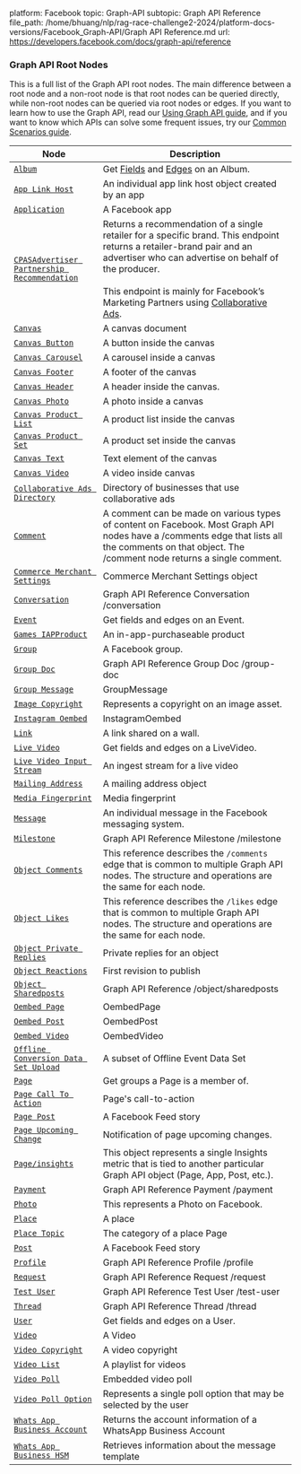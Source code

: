 platform: Facebook
topic: Graph-API
subtopic: Graph API Reference
file_path: /home/bhuang/nlp/rag-race-challenge2-2024/platform-docs-versions/Facebook_Graph-API/Graph API Reference.md
url: https://developers.facebook.com/docs/graph-api/reference


### Graph API Root Nodes

This is a full list of the Graph API root nodes. The main difference between a root node and a non-root node is that root nodes can be queried directly, while non-root nodes can be queried via root nodes or edges. If you want to learn how to use the Graph API, read our [Using Graph API guide](https://developers.facebook.com/docs/graph-api/using-graph-api/), and if you want to know which APIs can solve some frequent issues, try our [Common Scenarios guide](https://developers.facebook.com/docs/graph-api/common-scenarios/).

| Node | Description |
| --- | --- |
| [`Album`](https://developers.facebook.com/docs/graph-api/reference/album) | Get [Fields](#fields) and [Edges](#edges) on an Album. |
| [`App Link Host`](https://developers.facebook.com/docs/graph-api/reference/app-link-host) | An individual app link host object created by an app |
| [`Application`](https://developers.facebook.com/docs/graph-api/reference/application) | A Facebook app |
| [`CPASAdvertiser Partnership Recommendation`](https://developers.facebook.com/docs/graph-api/reference/cpas-advertiser-partnership-recommendation) | Returns a recommendation of a single retailer for a specific brand. This endpoint returns a retailer-brand pair and an advertiser who can advertise on behalf of the producer.<br><br>This endpoint is mainly for Facebook’s Marketing Partners using [Collaborative Ads](https://developers.facebook.com/docs/marketing-api/collaborative-ads). |
| [`Canvas`](https://developers.facebook.com/docs/graph-api/reference/canvas) | A canvas document |
| [`Canvas Button`](https://developers.facebook.com/docs/graph-api/reference/canvas-button) | A button inside the canvas |
| [`Canvas Carousel`](https://developers.facebook.com/docs/graph-api/reference/canvas-carousel) | A carousel inside a canvas |
| [`Canvas Footer`](https://developers.facebook.com/docs/graph-api/reference/canvas-footer) | A footer of the canvas |
| [`Canvas Header`](https://developers.facebook.com/docs/graph-api/reference/canvas-header) | A header inside the canvas. |
| [`Canvas Photo`](https://developers.facebook.com/docs/graph-api/reference/canvas-photo) | A photo inside a canvas |
| [`Canvas Product List`](https://developers.facebook.com/docs/graph-api/reference/canvas-product-list) | A product list inside the canvas |
| [`Canvas Product Set`](https://developers.facebook.com/docs/graph-api/reference/canvas-product-set) | A product set inside the canvas |
| [`Canvas Text`](https://developers.facebook.com/docs/graph-api/reference/canvas-text) | Text element of the canvas |
| [`Canvas Video`](https://developers.facebook.com/docs/graph-api/reference/canvas-video) | A video inside canvas |
| [`Collaborative Ads Directory`](https://developers.facebook.com/docs/graph-api/reference/collaborative-ads-directory) | Directory of businesses that use collaborative ads |
| [`Comment`](https://developers.facebook.com/docs/graph-api/reference/comment) | A comment can be made on various types of content on Facebook. Most Graph API nodes have a /comments edge that lists all the comments on that object. The /comment node returns a single comment. |
| [`Commerce Merchant Settings`](https://developers.facebook.com/docs/graph-api/reference/commerce-merchant-settings) | Commerce Merchant Settings object |
| [`Conversation`](https://developers.facebook.com/docs/graph-api/reference/conversation) | Graph API Reference Conversation /conversation |
| [`Event`](https://developers.facebook.com/docs/graph-api/reference/event) | Get fields and edges on an Event. |
| [`Games IAPProduct`](https://developers.facebook.com/docs/graph-api/reference/games-iap-product) | An in-app-purchaseable product |
| [`Group`](https://developers.facebook.com/docs/graph-api/reference/group) | A Facebook group. |
| [`Group Doc`](https://developers.facebook.com/docs/graph-api/reference/groupdoc) | Graph API Reference Group Doc /group-doc |
| [`Group Message`](https://developers.facebook.com/docs/graph-api/reference/group-message) | GroupMessage |
| [`Image Copyright`](https://developers.facebook.com/docs/graph-api/reference/image-copyright) | Represents a copyright on an image asset. |
| [`Instagram Oembed`](https://developers.facebook.com/docs/graph-api/reference/instagram-oembed) | InstagramOembed |
| [`Link`](https://developers.facebook.com/docs/graph-api/reference/link) | A link shared on a wall. |
| [`Live Video`](https://developers.facebook.com/docs/graph-api/reference/live-video) | Get fields and edges on a LiveVideo. |
| [`Live Video Input Stream`](https://developers.facebook.com/docs/graph-api/reference/live-video-input-stream) | An ingest stream for a live video |
| [`Mailing Address`](https://developers.facebook.com/docs/graph-api/reference/mailing-address) | A mailing address object |
| [`Media Fingerprint`](https://developers.facebook.com/docs/graph-api/reference/media-fingerprint) | Media fingerprint |
| [`Message`](https://developers.facebook.com/docs/graph-api/reference/message) | An individual message in the Facebook messaging system. |
| [`Milestone`](https://developers.facebook.com/docs/graph-api/reference/milestone) | Graph API Reference Milestone /milestone |
| [`Object Comments`](https://developers.facebook.com/docs/graph-api/reference/object/comments) | This reference describes the `/comments` edge that is common to multiple Graph API nodes. The structure and operations are the same for each node. |
| [`Object Likes`](https://developers.facebook.com/docs/graph-api/reference/object/likes) | This reference describes the `/likes` edge that is common to multiple Graph API nodes. The structure and operations are the same for each node. |
| [`Object Private Replies`](https://developers.facebook.com/docs/graph-api/reference/object/private_replies) | Private replies for an object |
| [`Object Reactions`](https://developers.facebook.com/docs/graph-api/reference/object/reactions) | First revision to publish |
| [`Object Sharedposts`](https://developers.facebook.com/docs/graph-api/reference/object/sharedposts) | Graph API Reference /object/sharedposts |
| [`Oembed Page`](https://developers.facebook.com/docs/graph-api/reference/oembed-page) | OembedPage |
| [`Oembed Post`](https://developers.facebook.com/docs/graph-api/reference/oembed-post) | OembedPost |
| [`Oembed Video`](https://developers.facebook.com/docs/graph-api/reference/oembed-video) | OembedVideo |
| [`Offline Conversion Data Set Upload`](https://developers.facebook.com/docs/graph-api/reference/offline-conversion-data-set-upload) | A subset of Offline Event Data Set |
| [`Page`](https://developers.facebook.com/docs/graph-api/reference/page) | Get groups a Page is a member of. |
| [`Page Call To Action`](https://developers.facebook.com/docs/graph-api/reference/page-call-to-action) | Page's call-to-action |
| [`Page Post`](https://developers.facebook.com/docs/graph-api/reference/page-post) | A Facebook Feed story |
| [`Page Upcoming Change`](https://developers.facebook.com/docs/graph-api/reference/page-upcoming-change) | Notification of page upcoming changes. |
| [`Page/insights`](https://developers.facebook.com/docs/graph-api/reference/insights) | This object represents a single Insights metric that is tied to another particular Graph API object (Page, App, Post, etc.). |
| [`Payment`](https://developers.facebook.com/docs/graph-api/reference/payment) | Graph API Reference Payment /payment |
| [`Photo`](https://developers.facebook.com/docs/graph-api/reference/photo) | This represents a Photo on Facebook. |
| [`Place`](https://developers.facebook.com/docs/graph-api/reference/place) | A place |
| [`Place Topic`](https://developers.facebook.com/docs/graph-api/reference/place-topic) | The category of a place Page |
| [`Post`](https://developers.facebook.com/docs/graph-api/reference/post) | A Facebook Feed story |
| [`Profile`](https://developers.facebook.com/docs/graph-api/reference/profile) | Graph API Reference Profile /profile |
| [`Request`](https://developers.facebook.com/docs/graph-api/reference/request) | Graph API Reference Request /request |
| [`Test User`](https://developers.facebook.com/docs/graph-api/reference/test-user) | Graph API Reference Test User /test-user |
| [`Thread`](https://developers.facebook.com/docs/graph-api/reference/thread) | Graph API Reference Thread /thread |
| [`User`](https://developers.facebook.com/docs/graph-api/reference/user) | Get fields and edges on a User. |
| [`Video`](https://developers.facebook.com/docs/graph-api/reference/video) | A Video |
| [`Video Copyright`](https://developers.facebook.com/docs/graph-api/reference/video-copyright) | A video copyright |
| [`Video List`](https://developers.facebook.com/docs/graph-api/reference/video-list) | A playlist for videos |
| [`Video Poll`](https://developers.facebook.com/docs/graph-api/reference/video-poll) | Embedded video poll |
| [`Video Poll Option`](https://developers.facebook.com/docs/graph-api/reference/video-poll-option) | Represents a single poll option that may be selected by the user |
| [`Whats App Business Account`](https://developers.facebook.com/docs/graph-api/reference/whats-app-business-account) | Returns the account information of a WhatsApp Business Account |
| [`Whats App Business HSM`](https://developers.facebook.com/docs/graph-api/reference/whats-app-business-hsm) | Retrieves information about the message template |